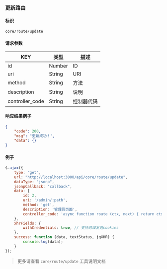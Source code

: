 
### 更新路由

#### 标识

`core/route/update`

#### 请求参数

| KEY             | 类型   | 描述       |
| --------------- | ------ | ---------- |
| id              | Number | ID         |
| uri             | String | URI        |
| method          | String | 方法       |
| description     | String | 说明       |
| controller_code | String | 控制器代码 |

#### 响应结果例子


```json
{
	"code": 200,
	"msg": "更新成功！",
	"data": {}
}
```

#### 例子

```javascript
$.ajax({
	type: "get",
	url: "http://localhost:3000/api/core/route/update",
	dataType: "jsonp",
	jsonpCallback: "callback",
	data: {
		id: 2,
		uri: '/admin/:path',
		method: 'get',
		description: '管理员页面',
		controller_code: 'async function route (ctx, next) { return ctx.body = \'admin path\'; }'
	},
	xhrFields: {
		withCredentials: true, // 支持跨域发送cookies
	},
	success: function (data, textStatus, jqXHR) {
		console.log(data);
	}
});
```

> 更多请查看 `core/route/update` 工具说明文档